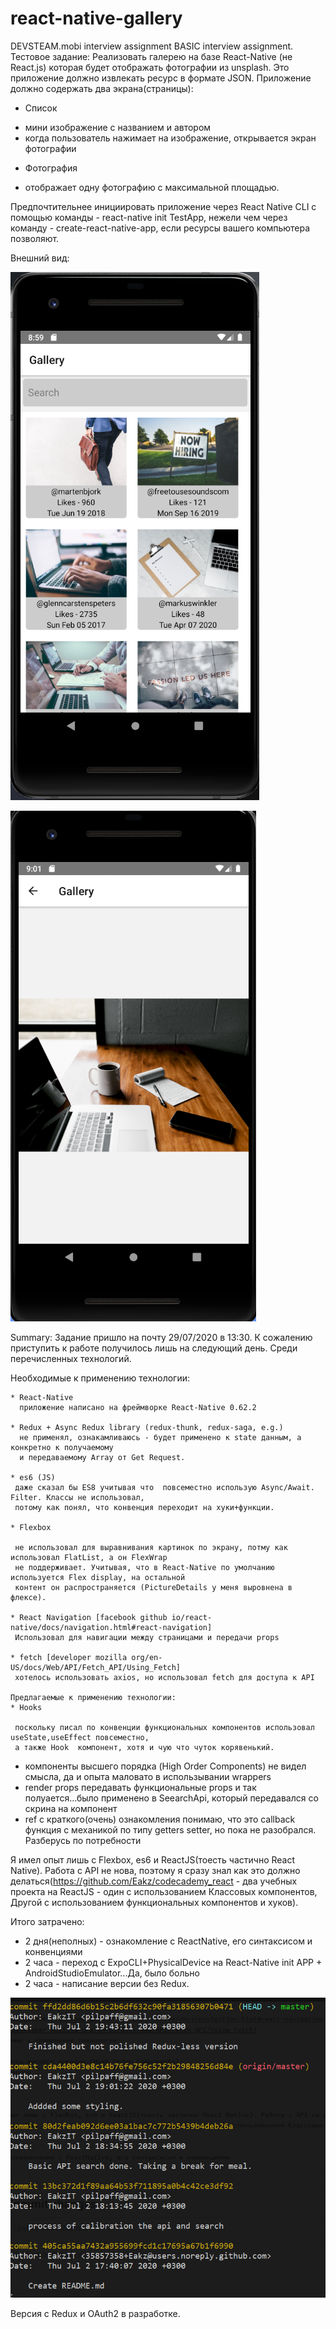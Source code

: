 # react-native-gallery
DEVSTEAM.mobi interview assignment
BASIC interview assignment.
Тестовое задание:
Реализовать галерею на базе React-Native (не React.js) которая будет отображать фотографии из unsplash. Это приложение должно извлекать ресурс в формате JSON.
Приложение должно содержать два экрана(страницы):
* Список
- мини изображение с названием и автором
- когда пользователь нажимает на изображение, открывается экран фотографии 
* Фотография
- отображает одну фотографию с максимальной площадью.

Предпочтительнее инициировать приложение через React Native CLI с помощью команды - react-native init TestApp, нежели чем через команду - create-react-native-app, если ресурсы вашего компьютера позволяют.


Внешний вид:

![Alt Screenshot1](test_1.png)


![Alt Screenshot2](test_2.png)



Summary: Задание пришло на почту 29/07/2020 в 13:30. К сожалению приступить к работе получилось лишь на следующий день. Среди перечисленных технологий.


Необходимые к применению технологии:


    * React-Native 
      приложение написано на фреймворке React-Native 0.62.2

    * Redux + Async Redux library (redux-thunk, redux-saga, e.g.)
      не применял, ознакамливаюсь - будет применено к state данным, а конкретно к получаемому 
      и передаваемому Array от Get Request.

    * es6 (JS)
     даже сказал бы ES8 учитывая что  повсеместно использую Async/Await. Filter. Классы не использовал,
     потому как понял, что конвенция переходит на хуки+функции.

    * Flexbox

     не использовал для выравнивания картинок по экрану, потму как использовал FlatList, а он FlexWrap 
     не поддерживает. Учитывая, что в React-Native по умолчанию используется Flex display, на остальной 
     контент он распространяется (PictureDetails у меня выровнена в флексе).

    * React Navigation [facebook github io/react-native/docs/navigation.html#react-navigation]
     Использовал для навигации между страницами и передачи props

    * fetch [developer mozilla org/en-US/docs/Web/API/Fetch_API/Using_Fetch]
     хотелось использовать axios, но использовал fetch для доступа к API

    Предлагаемые к применению технологии:
    * Hooks

     поскольку писал по конвенции функциональных компонентов использовал useState,useEffect повсеместно,
     а также Hook  компонент, хотя и чую что чуток корявенький. 

* компоненты высшего порядка (High Order Components)
     не видел смысла, да и опыта маловато в использывании wrappers
* render props
     передавать функциональные props и так полуается...было применено в SeearchApi, который передавался со скрина на компонент
* ref
    с краткого(очень) ознакомления понимаю, что это callback функция с механикой по типу getters setter, но пока не разобрался. Разберусь по потребности


Я имел опыт лишь с Flexbox, es6 и ReactJS(тоесть частично React Native). Работа с API не нова, поэтому я сразу знал как это должно делаться(https://github.com/Eakz/codecademy_react - два учебных проекта на ReactJS - один с использованием Классовых компонентов, Другой с использованием функциональных компонентов и хуков).

Итого затрачено:

* 2 дня(неполных) - ознакомление с ReactNative, его синтаксисом и конвенциями
* 2 часа - переход с ExpoCLI+PhysicalDevice на React-Native init APP + AndroidStudioEmulator...Да, было больно
* 2 часа - написание версии без Redux.


![Alt Gitlog](git_log.png)


Версия с Redux и OAuth2 в разработке.
